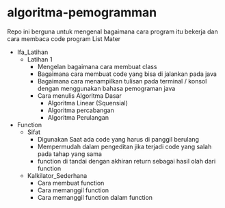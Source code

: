 # algoritma-pemogramman
Repo ini berguna untuk mengenal bagaimana cara program itu bekerja dan cara membaca code program
List Mater
  - Ifa_Latihan
    - Latihan 1
      - Mengelan bagaimana cara membuat class
      - Bagaimana cara membuat code yang bisa di jalankan pada java
      - Bagaimana cara menampilkan tulisan pada terminal / konsol dengan menggunakan bahasa pemograman java
      - Cara menulis Algoritma Dasar
        - Algoritma Linear (Squensial)
        - Algoritma percabangan
        - Algoritma Perulangan
  - Function
    - Sifat
      - Digunakan Saat ada code yang harus di panggil berulang
      - Mempermudah dalam pengeditan jika terjadi code yang salah pada tahap yang sama 
      - function di tandai dengan akhiran return sebagai hasil olah dari function
    - Kalkilator_Sederhana
      - Cara membuat function
      - Cara memanggil function
      - Cara memanggil function dalam function     